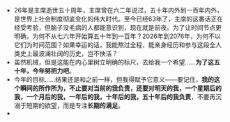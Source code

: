 - 26年是主席逝世五十周年，主席曾在六二年说过，五十年内外到一百年内外，是世界上社会制度彻底变化的伟大时代。至今已经63年了，主席的这番话正在经受考验，但脑子没毛病的人都能意识到，现在就是前夜。为了让时间节点更明确，为何不从七六年开始算五十年到一百年？2026年到2076年，为何不以它们为时间范围？如果幸运的话，我能熬过全程，能亲身经历和参与这段全人类史上最波澜壮阔的历史，岂不快活？
- 虽然机械，但是这能在内心里树立明确的标尺，去给我一个希望……**为了这五十年，今年努把力吧**。
- 今年的目标……结果还是和之前一样，但我得赋予它意义——要记住，**我的这个瞬间的所作所为，不止要对当前的我负责，还要对明天的我，一个星期后的我，一个月后的我，一年后的我，十年后的我，五十年后的我负责**，不要再沉溺于短期的欲望，而是专注**长期的满足**。
-